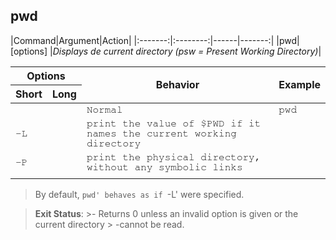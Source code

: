 
## **pwd**

|Command|Argument|Action|
|:-------:|:--------:|------|-------:|
|pwd| [options] |*Displays de current directory (psw = Present Working Directory)*|

<table>
    <thead>
        <tr>
            <th colspan="2">Options</th>
            <th rowspan="2">Behavior</th>
            <th rowspan="2">Example</th>
        </tr>
        <tr>
            <th>Short</th>
            <th>Long</th>
        </tr>
    </thead>
    <tbody style="font-family: FreeMono, monospace;">
        <tr>
            <td></td>
            <td></td>
            <td>Normal</td>
            <td>pwd</td>
        </tr>
        <tr>
            <td>-L</td>
            <td></td>
            <td>print the value of $PWD if it names the current working
                directory</td>
            <td></td>
        </tr>
        <tr>
            <td>-P</td>
            <td></td>
            <td>print the physical directory, without any symbolic links</td>
            <td></td>
        </tr>
        <tr>
            <td></td>
            <td></td>
            <td></td>
            <td></td>
        </tr>
    </tbody>
</table>

> By default, `pwd' behaves as if `-L' were specified.

> **Exit Status**:
    >- Returns 0 unless an invalid option is given or the current directory
    > -cannot be read.